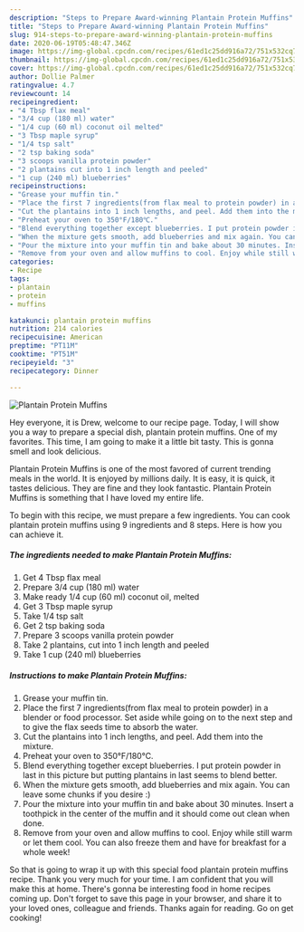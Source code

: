 ```yaml
---
description: "Steps to Prepare Award-winning Plantain Protein Muffins"
title: "Steps to Prepare Award-winning Plantain Protein Muffins"
slug: 914-steps-to-prepare-award-winning-plantain-protein-muffins
date: 2020-06-19T05:48:47.346Z
image: https://img-global.cpcdn.com/recipes/61ed1c25dd916a72/751x532cq70/plantain-protein-muffins-recipe-main-photo.jpg
thumbnail: https://img-global.cpcdn.com/recipes/61ed1c25dd916a72/751x532cq70/plantain-protein-muffins-recipe-main-photo.jpg
cover: https://img-global.cpcdn.com/recipes/61ed1c25dd916a72/751x532cq70/plantain-protein-muffins-recipe-main-photo.jpg
author: Dollie Palmer
ratingvalue: 4.7
reviewcount: 14
recipeingredient:
- "4 Tbsp flax meal"
- "3/4 cup (180 ml) water"
- "1/4 cup (60 ml) coconut oil melted"
- "3 Tbsp maple syrup"
- "1/4 tsp salt"
- "2 tsp baking soda"
- "3 scoops vanilla protein powder"
- "2 plantains cut into 1 inch length and peeled"
- "1 cup (240 ml) blueberries"
recipeinstructions:
- "Grease your muffin tin."
- "Place the first 7 ingredients(from flax meal to protein powder) in a blender or food processor. Set aside while going on to the next step and to give the flax seeds time to absorb the water."
- "Cut the plantains into 1 inch lengths, and peel. Add them into the mixture."
- "Preheat your oven to 350°F/180℃."
- "Blend everything together except blueberries. I put protein powder in last in this picture but putting plantains in last seems to blend better."
- "When the mixture gets smooth, add blueberries and mix again. You can leave some chunks if you desire :)"
- "Pour the mixture into your muffin tin and bake about 30 minutes. Insert a toothpick in the center of the muffin and it should come out clean when done."
- "Remove from your oven and allow muffins to cool. Enjoy while still warm or let them cool. You can also freeze them and have for breakfast for a whole week!"
categories:
- Recipe
tags:
- plantain
- protein
- muffins

katakunci: plantain protein muffins 
nutrition: 214 calories
recipecuisine: American
preptime: "PT11M"
cooktime: "PT51M"
recipeyield: "3"
recipecategory: Dinner

---
```



![Plantain Protein Muffins](https://img-global.cpcdn.com/recipes/61ed1c25dd916a72/751x532cq70/plantain-protein-muffins-recipe-main-photo.jpg)

Hey everyone, it is Drew, welcome to our recipe page. Today, I will show you a way to prepare a special dish, plantain protein muffins. One of my favorites. This time, I am going to make it a little bit tasty. This is gonna smell and look delicious.



Plantain Protein Muffins is one of the most favored of current trending meals in the world. It is enjoyed by millions daily. It is easy, it is quick, it tastes delicious. They are fine and they look fantastic. Plantain Protein Muffins is something that I have loved my entire life.


To begin with this recipe, we must prepare a few ingredients. You can cook plantain protein muffins using 9 ingredients and 8 steps. Here is how you can achieve it.

<!--inarticleads1-->

##### The ingredients needed to make Plantain Protein Muffins:

1. Get 4 Tbsp flax meal
1. Prepare 3/4 cup (180 ml) water
1. Make ready 1/4 cup (60 ml) coconut oil, melted
1. Get 3 Tbsp maple syrup
1. Take 1/4 tsp salt
1. Get 2 tsp baking soda
1. Prepare 3 scoops vanilla protein powder
1. Take 2 plantains, cut into 1 inch length and peeled
1. Take 1 cup (240 ml) blueberries




<!--inarticleads2-->

##### Instructions to make Plantain Protein Muffins:

1. Grease your muffin tin.
1. Place the first 7 ingredients(from flax meal to protein powder) in a blender or food processor. Set aside while going on to the next step and to give the flax seeds time to absorb the water.
1. Cut the plantains into 1 inch lengths, and peel. Add them into the mixture.
1. Preheat your oven to 350°F/180℃.
1. Blend everything together except blueberries. I put protein powder in last in this picture but putting plantains in last seems to blend better.
1. When the mixture gets smooth, add blueberries and mix again. You can leave some chunks if you desire :)
1. Pour the mixture into your muffin tin and bake about 30 minutes. Insert a toothpick in the center of the muffin and it should come out clean when done.
1. Remove from your oven and allow muffins to cool. Enjoy while still warm or let them cool. You can also freeze them and have for breakfast for a whole week!




So that is going to wrap it up with this special food plantain protein muffins recipe. Thank you very much for your time. I am confident that you will make this at home. There's gonna be interesting food in home recipes coming up. Don't forget to save this page in your browser, and share it to your loved ones, colleague and friends. Thanks again for reading. Go on get cooking!
